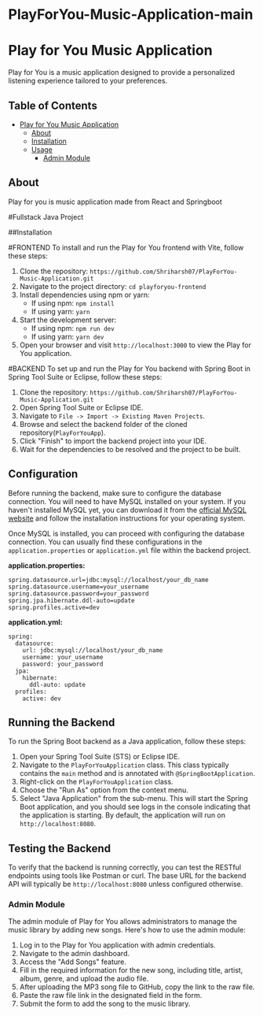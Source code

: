 # PlayForYou-Music-Application-main
# Play for You Music Application

Play for You is a music application designed to provide a personalized listening experience tailored to your preferences.

## Table of Contents

- [Play for You Music Application](#play-for-you-music-application)
  - [About](#about)
  - [Installation](#installation)
  - [Usage](#usage)
    - [Admin Module](#admin-module)

## About

Play for you is music application made from React and Springboot

#Fullstack Java Project

##Installation

#FRONTEND
To install and run the Play for You frontend with Vite, follow these steps:

1. Clone the repository: `https://github.com/Shriharsh07/PlayForYou-Music-Application.git`
2. Navigate to the project directory: `cd playforyou-frontend`
3. Install dependencies using npm or yarn:
   - If using npm: `npm install`
   - If using yarn: `yarn`
4. Start the development server:
   - If using npm: `npm run dev`
   - If using yarn: `yarn dev`
5. Open your browser and visit `http://localhost:3000` to view the Play for You application.

#BACKEND
To set up and run the Play for You backend with Spring Boot in Spring Tool Suite or Eclipse, follow these steps:

1. Clone the repository: `https://github.com/Shriharsh07/PlayForYou-Music-Application.git`
2. Open Spring Tool Suite or Eclipse IDE.
3. Navigate to `File -> Import -> Existing Maven Projects`.
4. Browse and select the backend folder of the cloned repository(`PlayForYouApp`).
5. Click "Finish" to import the backend project into your IDE.
6. Wait for the dependencies to be resolved and the project to be built.

## Configuration

Before running the backend, make sure to configure the database connection. 
You will need to have MySQL installed on your system. 
If you haven't installed MySQL yet, you can download it from the [official MySQL website](https://www.mysql.com/) 
and follow the installation instructions for your operating system.

Once MySQL is installed, you can proceed with configuring the database connection. 
You can usually find these configurations in the `application.properties` or `application.yml` file within the backend project.

**application.properties:**
```properties
spring.datasource.url=jdbc:mysql://localhost/your_db_name
spring.datasource.username=your_username
spring.datasource.password=your_password
spring.jpa.hibernate.ddl-auto=update
spring.profiles.active=dev
```

**application.yml:**
```properties
spring:
  datasource:
    url: jdbc:mysql://localhost/your_db_name
    username: your_username
    password: your_password
  jpa:
    hibernate:
      ddl-auto: update
  profiles:
    active: dev
```

## Running the Backend

To run the Spring Boot backend as a Java application, follow these steps:

1. Open your Spring Tool Suite (STS) or Eclipse IDE.
2. Navigate to the `PlayForYouApplication` class. This class typically contains the `main` method and is annotated with `@SpringBootApplication`.
3. Right-click on the `PlayForYouApplication` class.
4. Choose the "Run As" option from the context menu.
5. Select "Java Application" from the sub-menu.
This will start the Spring Boot application, and you should see logs in the console indicating that the application is starting.
By default, the application will run on `http://localhost:8080`.

## Testing the Backend

To verify that the backend is running correctly, you can test the RESTful endpoints using tools like Postman or curl. 
The base URL for the backend API will typically be `http://localhost:8080` unless configured otherwise.

### Admin Module

The admin module of Play for You allows administrators to manage the music library by adding new songs. Here's how to use the admin module:

1. Log in to the Play for You application with admin credentials.
2. Navigate to the admin dashboard.
3. Access the "Add Songs" feature.
4. Fill in the required information for the new song, including title, artist, album, genre, and upload the audio file.
5. After uploading the MP3 song file to GitHub, copy the link to the raw file.
6. Paste the raw file link in the designated field in the form.
7. Submit the form to add the song to the music library.
